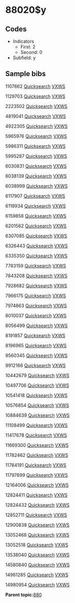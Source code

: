 # 88020$y

## Codes

-   Indicators
    -   First: 2
    -   Second: 0
-   Subfield: y

## Sample bibs

1107662 [Quicksearch](https://search.library.yale.edu/catalog/1107662) [VXWS](http://prodorbis.library.yale.edu:7014/vxws/GetHoldingsService?bibId=1107662)

1129703 [Quicksearch](https://search.library.yale.edu/catalog/1129703) [VXWS](http://prodorbis.library.yale.edu:7014/vxws/GetHoldingsService?bibId=1129703)

2223502 [Quicksearch](https://search.library.yale.edu/catalog/2223502) [VXWS](http://prodorbis.library.yale.edu:7014/vxws/GetHoldingsService?bibId=2223502)

4819041 [Quicksearch](https://search.library.yale.edu/catalog/4819041) [VXWS](http://prodorbis.library.yale.edu:7014/vxws/GetHoldingsService?bibId=4819041)

4922305 [Quicksearch](https://search.library.yale.edu/catalog/4922305) [VXWS](http://prodorbis.library.yale.edu:7014/vxws/GetHoldingsService?bibId=4922305)

5965976 [Quicksearch](https://search.library.yale.edu/catalog/5965976) [VXWS](http://prodorbis.library.yale.edu:7014/vxws/GetHoldingsService?bibId=5965976)

5986311 [Quicksearch](https://search.library.yale.edu/catalog/5986311) [VXWS](http://prodorbis.library.yale.edu:7014/vxws/GetHoldingsService?bibId=5986311)

5995287 [Quicksearch](https://search.library.yale.edu/catalog/5995287) [VXWS](http://prodorbis.library.yale.edu:7014/vxws/GetHoldingsService?bibId=5995287)

6030831 [Quicksearch](https://search.library.yale.edu/catalog/6030831) [VXWS](http://prodorbis.library.yale.edu:7014/vxws/GetHoldingsService?bibId=6030831)

6038139 [Quicksearch](https://search.library.yale.edu/catalog/6038139) [VXWS](http://prodorbis.library.yale.edu:7014/vxws/GetHoldingsService?bibId=6038139)

6038999 [Quicksearch](https://search.library.yale.edu/catalog/6038999) [VXWS](http://prodorbis.library.yale.edu:7014/vxws/GetHoldingsService?bibId=6038999)

6117907 [Quicksearch](https://search.library.yale.edu/catalog/6117907) [VXWS](http://prodorbis.library.yale.edu:7014/vxws/GetHoldingsService?bibId=6117907)

6119934 [Quicksearch](https://search.library.yale.edu/catalog/6119934) [VXWS](http://prodorbis.library.yale.edu:7014/vxws/GetHoldingsService?bibId=6119934)

6159858 [Quicksearch](https://search.library.yale.edu/catalog/6159858) [VXWS](http://prodorbis.library.yale.edu:7014/vxws/GetHoldingsService?bibId=6159858)

6201562 [Quicksearch](https://search.library.yale.edu/catalog/6201562) [VXWS](http://prodorbis.library.yale.edu:7014/vxws/GetHoldingsService?bibId=6201562)

6307085 [Quicksearch](https://search.library.yale.edu/catalog/6307085) [VXWS](http://prodorbis.library.yale.edu:7014/vxws/GetHoldingsService?bibId=6307085)

6326443 [Quicksearch](https://search.library.yale.edu/catalog/6326443) [VXWS](http://prodorbis.library.yale.edu:7014/vxws/GetHoldingsService?bibId=6326443)

6335350 [Quicksearch](https://search.library.yale.edu/catalog/6335350) [VXWS](http://prodorbis.library.yale.edu:7014/vxws/GetHoldingsService?bibId=6335350)

7783159 [Quicksearch](https://search.library.yale.edu/catalog/7783159) [VXWS](http://prodorbis.library.yale.edu:7014/vxws/GetHoldingsService?bibId=7783159)

7843208 [Quicksearch](https://search.library.yale.edu/catalog/7843208) [VXWS](http://prodorbis.library.yale.edu:7014/vxws/GetHoldingsService?bibId=7843208)

7928682 [Quicksearch](https://search.library.yale.edu/catalog/7928682) [VXWS](http://prodorbis.library.yale.edu:7014/vxws/GetHoldingsService?bibId=7928682)

7966175 [Quicksearch](https://search.library.yale.edu/catalog/7966175) [VXWS](http://prodorbis.library.yale.edu:7014/vxws/GetHoldingsService?bibId=7966175)

7974863 [Quicksearch](https://search.library.yale.edu/catalog/7974863) [VXWS](http://prodorbis.library.yale.edu:7014/vxws/GetHoldingsService?bibId=7974863)

8010037 [Quicksearch](https://search.library.yale.edu/catalog/8010037) [VXWS](http://prodorbis.library.yale.edu:7014/vxws/GetHoldingsService?bibId=8010037)

8056499 [Quicksearch](https://search.library.yale.edu/catalog/8056499) [VXWS](http://prodorbis.library.yale.edu:7014/vxws/GetHoldingsService?bibId=8056499)

8191857 [Quicksearch](https://search.library.yale.edu/catalog/8191857) [VXWS](http://prodorbis.library.yale.edu:7014/vxws/GetHoldingsService?bibId=8191857)

8196965 [Quicksearch](https://search.library.yale.edu/catalog/8196965) [VXWS](http://prodorbis.library.yale.edu:7014/vxws/GetHoldingsService?bibId=8196965)

9560345 [Quicksearch](https://search.library.yale.edu/catalog/9560345) [VXWS](http://prodorbis.library.yale.edu:7014/vxws/GetHoldingsService?bibId=9560345)

9912166 [Quicksearch](https://search.library.yale.edu/catalog/9912166) [VXWS](http://prodorbis.library.yale.edu:7014/vxws/GetHoldingsService?bibId=9912166)

10442679 [Quicksearch](https://search.library.yale.edu/catalog/10442679) [VXWS](http://prodorbis.library.yale.edu:7014/vxws/GetHoldingsService?bibId=10442679)

10497706 [Quicksearch](https://search.library.yale.edu/catalog/10497706) [VXWS](http://prodorbis.library.yale.edu:7014/vxws/GetHoldingsService?bibId=10497706)

10541418 [Quicksearch](https://search.library.yale.edu/catalog/10541418) [VXWS](http://prodorbis.library.yale.edu:7014/vxws/GetHoldingsService?bibId=10541418)

10576854 [Quicksearch](https://search.library.yale.edu/catalog/10576854) [VXWS](http://prodorbis.library.yale.edu:7014/vxws/GetHoldingsService?bibId=10576854)

10884639 [Quicksearch](https://search.library.yale.edu/catalog/10884639) [VXWS](http://prodorbis.library.yale.edu:7014/vxws/GetHoldingsService?bibId=10884639)

11108499 [Quicksearch](https://search.library.yale.edu/catalog/11108499) [VXWS](http://prodorbis.library.yale.edu:7014/vxws/GetHoldingsService?bibId=11108499)

11417678 [Quicksearch](https://search.library.yale.edu/catalog/11417678) [VXWS](http://prodorbis.library.yale.edu:7014/vxws/GetHoldingsService?bibId=11417678)

11669300 [Quicksearch](https://search.library.yale.edu/catalog/11669300) [VXWS](http://prodorbis.library.yale.edu:7014/vxws/GetHoldingsService?bibId=11669300)

11782462 [Quicksearch](https://search.library.yale.edu/catalog/11782462) [VXWS](http://prodorbis.library.yale.edu:7014/vxws/GetHoldingsService?bibId=11782462)

11784191 [Quicksearch](https://search.library.yale.edu/catalog/11784191) [VXWS](http://prodorbis.library.yale.edu:7014/vxws/GetHoldingsService?bibId=11784191)

11797699 [Quicksearch](https://search.library.yale.edu/catalog/11797699) [VXWS](http://prodorbis.library.yale.edu:7014/vxws/GetHoldingsService?bibId=11797699)

12164006 [Quicksearch](https://search.library.yale.edu/catalog/12164006) [VXWS](http://prodorbis.library.yale.edu:7014/vxws/GetHoldingsService?bibId=12164006)

12824411 [Quicksearch](https://search.library.yale.edu/catalog/12824411) [VXWS](http://prodorbis.library.yale.edu:7014/vxws/GetHoldingsService?bibId=12824411)

12824432 [Quicksearch](https://search.library.yale.edu/catalog/12824432) [VXWS](http://prodorbis.library.yale.edu:7014/vxws/GetHoldingsService?bibId=12824432)

12852711 [Quicksearch](https://search.library.yale.edu/catalog/12852711) [VXWS](http://prodorbis.library.yale.edu:7014/vxws/GetHoldingsService?bibId=12852711)

12900838 [Quicksearch](https://search.library.yale.edu/catalog/12900838) [VXWS](http://prodorbis.library.yale.edu:7014/vxws/GetHoldingsService?bibId=12900838)

13052468 [Quicksearch](https://search.library.yale.edu/catalog/13052468) [VXWS](http://prodorbis.library.yale.edu:7014/vxws/GetHoldingsService?bibId=13052468)

13052518 [Quicksearch](https://search.library.yale.edu/catalog/13052518) [VXWS](http://prodorbis.library.yale.edu:7014/vxws/GetHoldingsService?bibId=13052518)

13538040 [Quicksearch](https://search.library.yale.edu/catalog/13538040) [VXWS](http://prodorbis.library.yale.edu:7014/vxws/GetHoldingsService?bibId=13538040)

14580840 [Quicksearch](https://search.library.yale.edu/catalog/14580840) [VXWS](http://prodorbis.library.yale.edu:7014/vxws/GetHoldingsService?bibId=14580840)

14961285 [Quicksearch](https://search.library.yale.edu/catalog/14961285) [VXWS](http://prodorbis.library.yale.edu:7014/vxws/GetHoldingsService?bibId=14961285)

14980954 [Quicksearch](https://search.library.yale.edu/catalog/14980954) [VXWS](http://prodorbis.library.yale.edu:7014/vxws/GetHoldingsService?bibId=14980954)

**Parent topic:**[880](../../tags/880/880.md)

